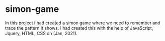 # simon-game
In this project i had created a simon game where we need to remember and trace the pattern it shows. I had created this with the help of JavaScript, Jquery, HTML, CSS on (Jan, 2021).
